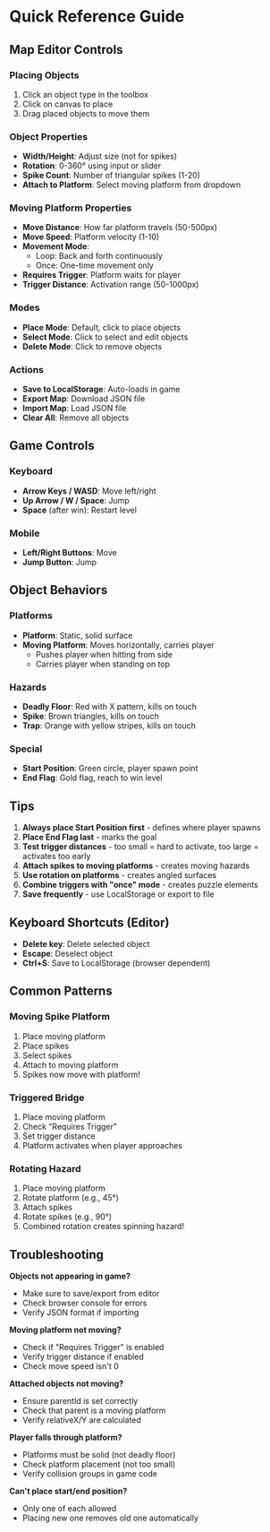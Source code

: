 # Quick Reference Guide

## Map Editor Controls

### Placing Objects
1. Click an object type in the toolbox
2. Click on canvas to place
3. Drag placed objects to move them

### Object Properties
- **Width/Height**: Adjust size (not for spikes)
- **Rotation**: 0-360° using input or slider
- **Spike Count**: Number of triangular spikes (1-20)
- **Attach to Platform**: Select moving platform from dropdown

### Moving Platform Properties
- **Move Distance**: How far platform travels (50-500px)
- **Move Speed**: Platform velocity (1-10)
- **Movement Mode**: 
  - Loop: Back and forth continuously
  - Once: One-time movement only
- **Requires Trigger**: Platform waits for player
- **Trigger Distance**: Activation range (50-1000px)

### Modes
- **Place Mode**: Default, click to place objects
- **Select Mode**: Click to select and edit objects
- **Delete Mode**: Click to remove objects

### Actions
- **Save to LocalStorage**: Auto-loads in game
- **Export Map**: Download JSON file
- **Import Map**: Load JSON file
- **Clear All**: Remove all objects

## Game Controls

### Keyboard
- **Arrow Keys / WASD**: Move left/right
- **Up Arrow / W / Space**: Jump
- **Space** (after win): Restart level

### Mobile
- **Left/Right Buttons**: Move
- **Jump Button**: Jump

## Object Behaviors

### Platforms
- **Platform**: Static, solid surface
- **Moving Platform**: Moves horizontally, carries player
  - Pushes player when hitting from side
  - Carries player when standing on top

### Hazards
- **Deadly Floor**: Red with X pattern, kills on touch
- **Spike**: Brown triangles, kills on touch
- **Trap**: Orange with yellow stripes, kills on touch

### Special
- **Start Position**: Green circle, player spawn point
- **End Flag**: Gold flag, reach to win level

## Tips

1. **Always place Start Position first** - defines where player spawns
2. **Place End Flag last** - marks the goal
3. **Test trigger distances** - too small = hard to activate, too large = activates too early
4. **Attach spikes to moving platforms** - creates moving hazards
5. **Use rotation on platforms** - creates angled surfaces
6. **Combine triggers with "once" mode** - creates puzzle elements
7. **Save frequently** - use LocalStorage or export to file

## Keyboard Shortcuts (Editor)

- **Delete key**: Delete selected object
- **Escape**: Deselect object
- **Ctrl+S**: Save to LocalStorage (browser dependent)

## Common Patterns

### Moving Spike Platform
1. Place moving platform
2. Place spikes
3. Select spikes
4. Attach to moving platform
5. Spikes now move with platform!

### Triggered Bridge
1. Place moving platform
2. Check "Requires Trigger"
3. Set trigger distance
4. Platform activates when player approaches

### Rotating Hazard
1. Place moving platform
2. Rotate platform (e.g., 45°)
3. Attach spikes
4. Rotate spikes (e.g., 90°)
5. Combined rotation creates spinning hazard!

## Troubleshooting

**Objects not appearing in game?**
- Make sure to save/export from editor
- Check browser console for errors
- Verify JSON format if importing

**Moving platform not moving?**
- Check if "Requires Trigger" is enabled
- Verify trigger distance if enabled
- Check move speed isn't 0

**Attached objects not moving?**
- Ensure parentId is set correctly
- Check that parent is a moving platform
- Verify relativeX/Y are calculated

**Player falls through platform?**
- Platforms must be solid (not deadly floor)
- Check platform placement (not too small)
- Verify collision groups in game code

**Can't place start/end position?**
- Only one of each allowed
- Placing new one removes old one automatically
